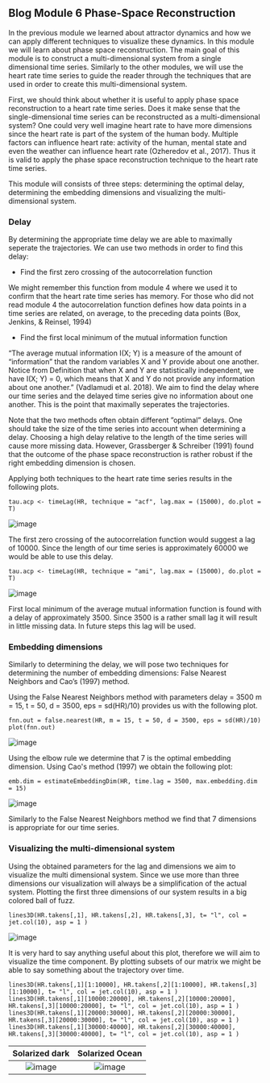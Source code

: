 ## Blog Module 6 Phase-Space Reconstruction

In the previous module we learned about attractor dynamics and how we can apply
different techniques to visualize these dynamics. In this module we will learn about phase space reconstruction. The main goal of this module is to construct a multi-dimensional system from a single dimensional time series. Similarly to the other modules, we will use the heart rate time series to guide the reader through the techniques that are used in order to create this multi-dimensional system.

First, we should think about whether it is useful to apply phase space reconstruction to a heart rate time series. Does it make sense that the single-dimensional time series can be reconstructed as a multi-dimensional system? One could very well imagine heart rate to have more dimensions since the heart rate is part of the system of the human body. Multiple factors can influence heart rate: activity of the human, mental state and even the weather can influence heart rate (Ozheredov et al., 2017). Thus it is valid to apply the phase space reconstruction technique to the heart rate time series. 

This module will consists of three steps: determining the optimal delay, determining the embedding dimensions and visualizing the multi-dimensional system.

### Delay
By determining the appropriate time delay we are able to maximally seperate the trajectories. We can use two methods in order to find this delay: 
- Find the first zero crossing of the autocorrelation function

We might remember this function from module 4 where we used it to confirm that the heart rate time series has memory. For those who did not read module 4 the autocorrelation function defines how data points in a time series are related, on average, to the preceding data points (Box, Jenkins, & Reinsel, 1994)

- Find the first local minimum of the mutual information function

“The average mutual information I(X; Y) is a measure of the amount of “information” that the random variables X and Y provide about one another. Notice from Definition that when X and Y are statistically independent, we have I(X; Y) = 0, which means that X and Y do not provide any information about one another.” (Vadlamudi et al. 2018). We aim to find the delay where our time series and the delayed time series give no information about one another. This is the point that maximally seperates the trajectories.

Note that the two methods often obtain different ”optimal” delays. One should take the size of the time series into account when determining a delay. Choosing a high delay relative to the length of the time series will cause more missing data. However, Grassberger & Schreiber (1991) found that the outcome of the phase space reconstruction is rather robust if the right embedding dimension is chosen.
	
Applying both techniques to the heart rate time series results in the following plots.

```
tau.acp <- timeLag(HR, technique = "acf", lag.max = (15000), do.plot = T)
```
![image](https://user-images.githubusercontent.com/78364132/168767980-45650b13-c4b0-484e-8f21-59c800152c78.png)

The first zero crossing of the autocorrelation function would suggest a lag of 10000. Since the length of our time series is approximately 60000 we would be able to use this delay.
```
tau.acp <- timeLag(HR, technique = "ami", lag.max = (15000), do.plot = T)
```
![image](https://user-images.githubusercontent.com/78364132/168768036-ae3d2ca8-8608-4530-aad5-cf9624d58572.png)

First local minimum of the average mutual information function is found with a delay of approximately 3500. Since 3500 is a rather small lag it will result in little missing data. In future steps this lag will be used.

### Embedding dimensions
Similarly to determining the delay, we will pose two techniques for determining the number of embedding dimensions: False Nearest Neighbors and Cao’s (1997) method.

Using the False Nearest Neighbors method with parameters delay = 3500  m = 15, t = 50, d = 3500, eps = sd(HR)/10) provides us with the following plot.
```
fnn.out = false.nearest(HR, m = 15, t = 50, d = 3500, eps = sd(HR)/10)
plot(fnn.out)
```
![image](https://user-images.githubusercontent.com/78364132/168768653-32353169-857f-4523-b036-3535e2c2b8dc.png)

Using the elbow rule we determine that 7 is the optimal embedding dimension.
Using Cao's method (1997) we obtain the following plot:
```
emb.dim = estimateEmbeddingDim(HR, time.lag = 3500, max.embedding.dim = 15)
```
![image](https://user-images.githubusercontent.com/78364132/168768869-16d3240c-d61e-4b6d-b62d-2ace23c90e7a.png)

Similarly to the False Nearest Neighbors method we find that 7 dimensions is appropriate for our time series.


### Visualizing the multi-dimensional system
Using the obtained parameters for the lag and dimensions we aim to visualize the multi dimensional system. Since we use more than three dimensions our visualization will always be a simplification of the actual system. Plotting the first three dimensions of our system results in a big colored ball of fuzz.
```
lines3D(HR.takens[,1], HR.takens[,2], HR.takens[,3], t= "l", col = jet.col(10), asp = 1 )
```

![image](https://user-images.githubusercontent.com/78364132/168776247-d6e89110-7ffb-4698-8a48-036b4f3d502c.png)

It is very hard to say anything useful about this plot, therefore we will aim to visualize the time component.
By plotting subsets of our matrix we might be able to say something about the trajectory over time.

```
lines3D(HR.takens[,1][1:10000], HR.takens[,2][1:10000], HR.takens[,3][1:10000], t= "l", col = jet.col(10), asp = 1 )
lines3D(HR.takens[,1][10000:20000], HR.takens[,2][10000:20000], HR.takens[,3][10000:20000], t= "l", col = jet.col(10), asp = 1 )
lines3D(HR.takens[,1][20000:30000], HR.takens[,2][20000:30000], HR.takens[,3][20000:30000], t= "l", col = jet.col(10), asp = 1 )
lines3D(HR.takens[,1][30000:40000], HR.takens[,2][30000:40000], HR.takens[,3][30000:40000], t= "l", col = jet.col(10), asp = 1 )
```

Solarized dark             |  Solarized Ocean
:-------------------------:|:-------------------------:
![image](https://user-images.githubusercontent.com/78364132/168777522-7050e62f-2c48-42f1-832d-af8c2cb542f5.png)  |  ![image](https://user-images.githubusercontent.com/78364132/168777581-206a9aae-7eaf-439a-a437-5f9216dd260a.png)








